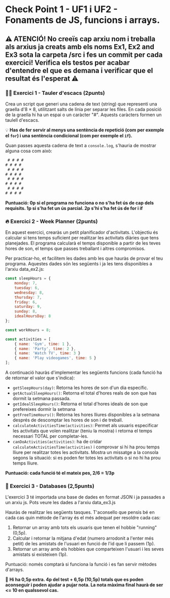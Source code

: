 # Check Point 1 - UF1 i UF2 - Fonaments de JS, funcions i arrays.

## :warning: **ATENCIÓ!** No creeïs cap arxiu nom i treballa als arxius ja creats amb els noms Ex1, Ex2 and Ex3 sota la carpeta /src i fes un commit per cada exercici! Verifica els testos per acabar d'entendre el que es demana i verificar que el resultat és l'esperat :warning:

### :weight_lifting_man: Exercici 1 - Tauler d'escacs (2punts)

Crea un script que generi una cadena de text (string) que representi una graella d'8 × 8, utilitzant salts de línia per separar les files. En cada posició de la graella hi ha un espai o un caràcter "#". Aquests caràcters formen un taulell d'escacs.

:bulb: **Has de fer servir al menys una sentència de repetició (com per exemple el `for`) i una sentència condicional (com per exemple el `if`).**

Quan passes aquesta cadena de text a `console.log`, s'hauria de mostrar alguna cosa com això:

```javascript
 # # # #
# # # #
 # # # #
# # # #
 # # # #
# # # #
 # # # #
# # # #
```

**Puntuació: 0p si el programa no funciona o no s'ha fet ús de cap dels requisits. 1p si s'ha fet un ús parcial. 2p s'hi s'ha fet ús de for i if**

### :fire: Exercici 2 - Week Planner (2punts)

En aquest exercici, crearàs un petit planificador d'activitats. L'objectiu és calcular si tens temps suficient per realitzar les activitats diàries que tens planejades. El programa calcularà el temps disponible a partir de les teves hores de son, el temps que passes treballant i altres compromisos.

Per practicar-ho, et facilitem les dades amb les que hauràs de provar el teu programa. Aquestes dades són les següents i ja les tens disponibles a l'arxiu data_ex2.js:

```javascript
const sleepHours = {
    monday: 7,
    tuesday: 6,
    wednesday: 8,
    thursday: 7,
    friday: 6,
    saturday: 9,
    sunday: 8,
    idealHoursDay: 8
};

const workHours = 8;

const activities = [
    { name: 'Gym', time: 1 },
    { name: 'Party', time: 2 },
    { name: 'Watch TV', time: 3 }
    { name: 'Play videogames', time: 5 }
];
```

A continuació hauràs d'implementar les següents funcions (cada funció ha de retornar el valor que s'indica):

- `getSleepHours(day)`: Retorna les hores de son d'un dia específic.
- `getActualSleepHours()`: Retorna el total d'hores reals de son que has dormit la setmana passada.
- `getIdealSleepHours()`: Retorna el total d'hores ideals de son que prefereixes dormir la setmana
- `getFreeTimeHours()`: Retorna les hores lliures disponibles a la setmana després de descomptar les hores de son i de treball.
- `calculateActivitiesTime(activities)`: Permet als usuaris especificar les activitats que volen realitzar (teniu la mostra) i retorna el temps necessari TOTAL per completar-les.
- `canDoActivities(activities)`: ha de cridar `calculateActivitiesTime(activities)` i comprovar si hi ha prou temps lliure per realitzar totes les activitats. Mostra un missatge a la consola segons la situació: si es poden fer totes les activitats o si no hi ha prou temps lliure.

**Puntuació: cada funció té el mateix pes, 2/6 = 1/3p**

### :rocket: Exercici 3 - Databases (2,5punts)

L'exercici 3 té importada una base de dades en format JSON i ja passades a un arxiu js. Pots veure les dades a l'arxiu data_ex3.js

Hauràs de realitzar les següents tasques. T'aconsello que pensis bé en cada cas quin mètode de l'array és el més adequat per resoldre cada cas:

1. Retornar un array amb tots els usuaris que tenen el hobbie "running" (0,5p).
2. Calcular i retornar la mitjana d'edat (numero arrodonit a l'enter més petit) de les amistats de l'usuari en funció de l'id que li passem (1p).
3. Retornar un array amb els hobbies que comparteixen l'usuari i les seves amistats si existeixen (1p).

Puntuació: només comptarà si funciona la funció i es fan servir mètodes d'arrays.

:speech_balloon: **Hi ha 0,5p extra. 4p del test + 6,5p (10,5p) totals que es poden aconseguir i poden ajudar a pujar nota. La nota màxima final haurà de ser <= 10 en qualssevol cas.**
